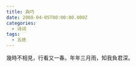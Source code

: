 ```yaml
---
title: 與巧
date: 2008-04-05T00:00:00.000Z
categories:
  - 诗词
tags:
  - 五绝
---
```


幾時不相見，行看又一春。年年三月雨，知我負君深。
